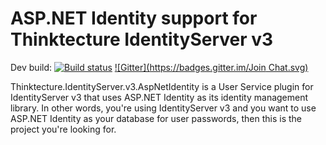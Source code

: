 # ASP.NET Identity support for Thinktecture IdentityServer v3 #

Dev build: [![Build status](https://ci.appveyor.com/api/projects/status/gblu2lr2lvmenn63?svg=true)](https://ci.appveyor.com/project/leastprivilege/thinktecture-identityserver-v3-aspnetidentity)
[![Gitter](https://badges.gitter.im/Join Chat.svg)](https://gitter.im/thinktecture/Thinktecture.IdentityServer.v3?utm_source=badge&utm_medium=badge&utm_campaign=pr-badge&utm_content=badge)

Thinktecture.IdentityServer.v3.AspNetIdentity is a User Service plugin for IdentityServer v3 that uses ASP.NET Identity as its identity management library. In other words, you're using IdentityServer v3 and you want to use ASP.NET Identity as your database for user passwords, then this is the project you're looking for.
